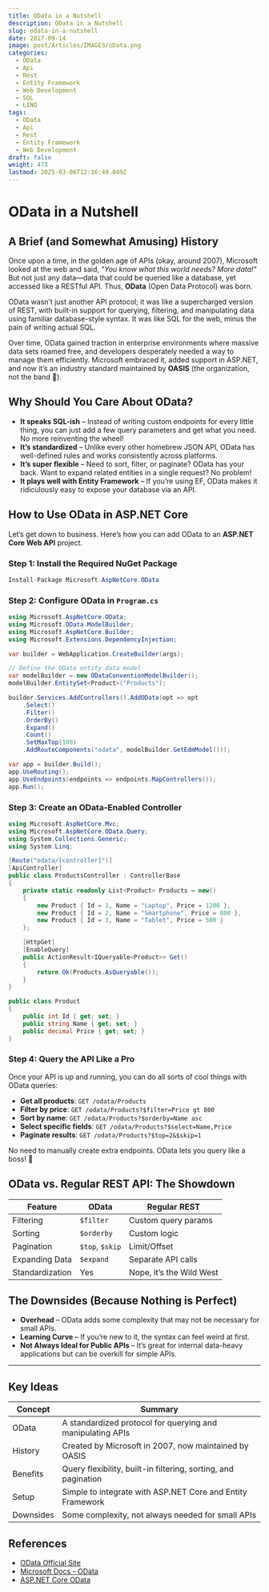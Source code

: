 ```yaml
---
title: OData in a Nutshell
description: OData in a Nutshell
slug: odata-in-a-nutshell
date: 2017-09-14
image: post/Articles/IMAGES/oData.png
categories:
  - OData
  - Api
  - Rest
  - Entity Framework
  - Web Development
  - SQL
  - LINQ
tags:
  - OData
  - Api
  - Rest
  - Entity Framework
  - Web Development
draft: false
weight: 473
lastmod: 2025-03-06T12:16:49.049Z
---
```

# OData in a Nutshell

## A Brief (and Somewhat Amusing) History

Once upon a time, in the golden age of APIs (okay, around 2007), Microsoft looked at the web and said, *"You know what this world needs? More data!"* But not just any data—data that could be queried like a database, yet accessed like a RESTful API. Thus, **OData** (Open Data Protocol) was born.

OData wasn’t just another API protocol; it was like a supercharged version of REST, with built-in support for querying, filtering, and manipulating data using familiar database-style syntax. It was like SQL for the web, minus the pain of writing actual SQL.

Over time, OData gained traction in enterprise environments where massive data sets roamed free, and developers desperately needed a way to manage them efficiently. Microsoft embraced it, added support in ASP.NET, and now it’s an industry standard maintained by **OASIS** (the organization, not the band 🎸).

## Why Should You Care About OData?

* **It speaks SQL-ish** – Instead of writing custom endpoints for every little thing, you can just add a few query parameters and get what you need. No more reinventing the wheel!
* **It’s standardized** – Unlike every other homebrew JSON API, OData has well-defined rules and works consistently across platforms.
* **It’s super flexible** – Need to sort, filter, or paginate? OData has your back. Want to expand related entities in a single request? No problem!
* **It plays well with Entity Framework** – If you’re using EF, OData makes it ridiculously easy to expose your database via an API.

## How to Use OData in ASP.NET Core

Let’s get down to business. Here’s how you can add OData to an **ASP.NET Core Web API** project.

### Step 1: Install the Required NuGet Package

```csharp
Install-Package Microsoft.AspNetCore.OData
```

### Step 2: Configure OData in `Program.cs`

```csharp
using Microsoft.AspNetCore.OData;
using Microsoft.OData.ModelBuilder;
using Microsoft.AspNetCore.Builder;
using Microsoft.Extensions.DependencyInjection;

var builder = WebApplication.CreateBuilder(args);

// Define the OData entity data model
var modelBuilder = new ODataConventionModelBuilder();
modelBuilder.EntitySet<Product>("Products");

builder.Services.AddControllers().AddOData(opt => opt
    .Select()
    .Filter()
    .OrderBy()
    .Expand()
    .Count()
    .SetMaxTop(100)
    .AddRouteComponents("odata", modelBuilder.GetEdmModel()));

var app = builder.Build();
app.UseRouting();
app.UseEndpoints(endpoints => endpoints.MapControllers());
app.Run();
```

### Step 3: Create an OData-Enabled Controller

```csharp
using Microsoft.AspNetCore.Mvc;
using Microsoft.AspNetCore.OData.Query;
using System.Collections.Generic;
using System.Linq;

[Route("odata/[controller]")]
[ApiController]
public class ProductsController : ControllerBase
{
    private static readonly List<Product> Products = new()
    {
        new Product { Id = 1, Name = "Laptop", Price = 1200 },
        new Product { Id = 2, Name = "Smartphone", Price = 800 },
        new Product { Id = 3, Name = "Tablet", Price = 500 }
    };

    [HttpGet]
    [EnableQuery]
    public ActionResult<IQueryable<Product>> Get()
    {
        return Ok(Products.AsQueryable());
    }
}

public class Product
{
    public int Id { get; set; }
    public string Name { get; set; }
    public decimal Price { get; set; }
}
```

### Step 4: Query the API Like a Pro

Once your API is up and running, you can do all sorts of cool things with OData queries:

* **Get all products**: `GET /odata/Products`
* **Filter by price**: `GET /odata/Products?$filter=Price gt 800`
* **Sort by name**: `GET /odata/Products?$orderby=Name asc`
* **Select specific fields**: `GET /odata/Products?$select=Name,Price`
* **Paginate results**: `GET /odata/Products?$top=2&$skip=1`

No need to manually create extra endpoints. OData lets you query like a boss! 💪

## OData vs. Regular REST API: The Showdown

| Feature         | OData           | Regular REST             |
| --------------- | --------------- | ------------------------ |
| Filtering       | `$filter`       | Custom query params      |
| Sorting         | `$orderby`      | Custom logic             |
| Pagination      | `$top`, `$skip` | Limit/Offset             |
| Expanding Data  | `$expand`       | Separate API calls       |
| Standardization | Yes             | Nope, it’s the Wild West |

## The Downsides (Because Nothing is Perfect)

* **Overhead** – OData adds some complexity that may not be necessary for small APIs.
* **Learning Curve** – If you’re new to it, the syntax can feel weird at first.
* **Not Always Ideal for Public APIs** – It’s great for internal data-heavy applications but can be overkill for simple APIs.

<!-- 
## Wrapping Up

OData is like the Swiss Army knife of APIs. If you’re dealing with complex data sets and hate writing a gazillion endpoints just to get a sorted, filtered list of stuff, then it’s worth checking out.

That being said, if you’re just exposing a handful of static resources, a regular REST API might be simpler.

Either way, now you know what OData is, where it came from, and how to use it. Go forth and query like a champion! 🚀 -->

***

## Key Ideas

| Concept   | Summary                                                        |
| --------- | -------------------------------------------------------------- |
| OData     | A standardized protocol for querying and manipulating APIs     |
| History   | Created by Microsoft in 2007, now maintained by OASIS          |
| Benefits  | Query flexibility, built-in filtering, sorting, and pagination |
| Setup     | Simple to integrate with ASP.NET Core and Entity Framework     |
| Downsides | Some complexity, not always needed for small APIs              |

## References

* [OData Official Site](https://www.odata.org/)
* [Microsoft Docs - OData](https://learn.microsoft.com/en-us/odata/)
* [ASP.NET Core OData](https://learn.microsoft.com/en-us/aspnet/core/odata/)
